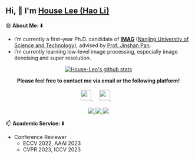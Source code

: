 ## Hi, 👋  I'm <a href="https://house-leo.github.io/" target="_blank">House Lee (Hao Li)</a> 

<!--
**House-Leo/House-Leo** is a ✨ _special_ ✨ repository because its `README.md` (this file) appears on your GitHub profile.

Here are some ideas to get you started:

- 🔭 I’m currently working on ...
- 🌱 I’m currently learning ...
- 👯 I’m looking to collaborate on ...
- 🤔 I’m looking for help with ...
- 💬 Ask me about ...
- 📫 How to reach me: ...
- 😄 Pronouns: ...
- ⚡ Fun fact: ...
-->
😄 **About Me: ⬇️**
- I’m currently a first-year Ph.D. candidate of **[IMAG](https://imag-njust.net/)** ([Nanjing University of Science and Technology](http://www.njust.edu.cn/)), advised by [Prof. Jinshan Pan](https://jspan.github.io/).
- I’m currently learning low-level image processing, especially image denoising and super resolution.
<!-- - 📫 Please contact me: haoli@njust.edu.cn . -->

<p align="center">
  <a href="https://github.com/House-Leo" class="rich-diff-level-one">
    <img src="https://github-readme-stats.vercel.app/api?username=House-Leo&show_icons=true&theme=tokyonight" alt="House-Leo's github stats" >
  </a>
</p>

<!-- &title_color=333&text_color=777 -->

<p align="center">
  <strong>Please feel free to contact me via email or the following platform!</strong>
  <br><br>
  <a href= "mailto:haoli@njust.edu.cn" target="_blank" alt="GMail" title="GMail">
    <img src="https://img.icons8.com/external-kiranshastry-solid-kiranshastry/64/000000/external-email-advertising-kiranshastry-solid-kiranshastry-1.png" width="28px"/>
  </a>
  &emsp;
  <a href= "https://scholar.google.com/citations?user=x2qkLiYAAAAJ" target="_blank" alt="Google_Scholar" title="Google_Scholar">
    <img src="https://img.icons8.com/ios-filled/50/000000/google-scholar--v2.png" width="28px"/>
  </a>
  &emsp;
  <br><br>
  <a href="https://github.com/House-Leo">
    <img src="https://badges.strrl.dev/visits/House-Leo/House-Leo?style=flat-square&color=black&logo=github">
  </a>
  <a href="https://github.com/House-Leo?tab=repositories">
    <img src="https://badges.strrl.dev/repos/House-Leo?style=flat-square&color=black&logo=github">
  </a>
  <a href="https://github.com/House-Leo">
    <img src="https://badges.strrl.dev/commits/monthly/House-Leo?style=flat-square&color=black&logo=github">
  </a>
<!--   <a href="https://github.com/House-Leo">
    <img src="https://badges.strrl.dev/updated/House-Leo?style=flat-square&color=black&logo=github">
  </a> -->
</p>

📫 **Academic Service: ⬇️**
- Conference Reviewer
  - ECCV 2022, AAAI 2023
  - CVPR 2023, ICCV 2023

<!--
---
📫 **My Skills: ⬇️**
<img align="right" alt="GIF" src="https://github.com/abhisheknaiidu/abhisheknaiidu/blob/master/code.gif?raw=true" width="343" height="220" title="Do what you like, and do it best!"> &nbsp;&nbsp;&nbsp;&nbsp;
- **Languages and Frameworks**

<code><img height="20" src="https://raw.githubusercontent.com/github/explore/80688e429a7d4ef2fca1e82350fe8e3517d3494d/topics/python/python.png" alt="Python" title="Python"></code>
<code><img height="20" src="https://raw.githubusercontent.com/github/explore/80688e429a7d4ef2fca1e82350fe8e3517d3494d/topics/json/json.png" alt="JSON" title="JSON"></code>
<code><img height="20" src="https://raw.githubusercontent.com/github/explore/80688e429a7d4ef2fca1e82350fe8e3517d3494d/topics/git/git.png" alt="Git" title="Git"></code>
<code><img height="20" src="https://raw.githubusercontent.com/github/explore/80688e429a7d4ef2fca1e82350fe8e3517d3494d/topics/docker/docker.png" alt="Docker" title="Docker"></code>
<code><img height="20" src="https://raw.githubusercontent.com/github/explore/80688e429a7d4ef2fca1e82350fe8e3517d3494d/topics/latex/latex.png" alt="Latex" title="Latex"></code>
<code><img height="20" src="https://raw.githubusercontent.com/Charmve/Charmve/master/OctoCharmve/pytorch-logo.png" alt="Pytorch" title="Pytorch"></code>

- **Tools and Environments**

<code><img height="20" src="https://raw.githubusercontent.com/github/explore/80688e429a7d4ef2fca1e82350fe8e3517d3494d/topics/visual-studio-code/visual-studio-code.png" alt="VSCode" title="VSCode"></code>
<code><img height="20" src="https://images.nowcoder.com/images/20180629/0_1530258305740_67F7BB46DE9FC78164CA628F2CE05C37" alt="PyCharm" title="PyCharm"></code>
<code><img height="20" src="https://camo.githubusercontent.com/ce9fb3389462f2c9444f863e410f0d17d04b216beba8749a015011887eadfbaf/68747470733a2f2f7777772e766563746f726c6f676f2e7a6f6e652f6c6f676f732f6f70656e63762f6f70656e63762d69636f6e2e737667" alt="OpenCV" title="OpenCV"></code>
<code><img height="20" src="https://raw.githubusercontent.com/github/explore/80688e429a7d4ef2fca1e82350fe8e3517d3494d/topics/vim/vim.png" alt="Vim" title="Vim"></code>
<code><img height="20" src="https://raw.githubusercontent.com/github/explore/80688e429a7d4ef2fca1e82350fe8e3517d3494d/topics/markdown/markdown.png" alt="Markdown" title="MarkDown"></code>
<code><img height="20" src="https://raw.githubusercontent.com/github/explore/80688e429a7d4ef2fca1e82350fe8e3517d3494d/topics/matlab/matlab.png" alt="Matlab" title="Matlab"></code>
<code><img height="20" src="https://raw.githubusercontent.com/github/explore/80688e429a7d4ef2fca1e82350fe8e3517d3494d/topics/ubuntu/ubuntu.png" alt="Ubuntu" title="Ubuntu"></code>
<code><img height="20" src="https://raw.githubusercontent.com/github/explore/80688e429a7d4ef2fca1e82350fe8e3517d3494d/topics/macos/macos.png" alt="MacOS" title="MacOS"></code>
<code><img height="20" src="https://raw.githubusercontent.com/github/explore/80688e429a7d4ef2fca1e82350fe8e3517d3494d/topics/linux/linux.png" alt="Linux" title="Linux"></code>

<br>
-->

<!-- ---

🌱 **My Future: ⬇️**
- I will go to **[IMAG](https://imag-njust.net/)** ([Nanjing University of Science and Technology](http://www.njust.edu.cn/)) for my Ph.D. in 2022, advised by [Prof. Jinshan Pan](https://jspan.github.io/).

--- -->
<!--
⚡ **Acknowledgement: ⬇️**
- Thank you my cooperators: [Prof. Jinshan Pan](https://jspan.github.io/), [Dr. Yukai Shi](https://ykshi.github.io/), ...
- Thank you [Wei Zhang](https://github.com/Charmve) for the template of Github Page.
-->
